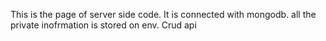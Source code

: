 This is the page of server side code. It is connected with mongodb. all the private  inofrmation is stored on env. Crud api
